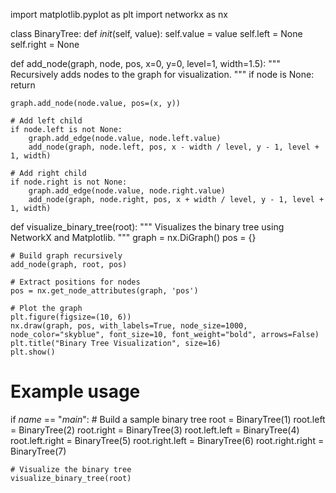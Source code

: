 
import matplotlib.pyplot as plt
import networkx as nx

class BinaryTree:
    def _init_(self, value):
        self.value = value
        self.left = None
        self.right = None

def add_node(graph, node, pos, x=0, y=0, level=1, width=1.5):
    """
    Recursively adds nodes to the graph for visualization.
    """
    if node is None:
        return

    graph.add_node(node.value, pos=(x, y))

    # Add left child
    if node.left is not None:
        graph.add_edge(node.value, node.left.value)
        add_node(graph, node.left, pos, x - width / level, y - 1, level + 1, width)

    # Add right child
    if node.right is not None:
        graph.add_edge(node.value, node.right.value)
        add_node(graph, node.right, pos, x + width / level, y - 1, level + 1, width)

def visualize_binary_tree(root):
    """
    Visualizes the binary tree using NetworkX and Matplotlib.
    """
    graph = nx.DiGraph()
    pos = {}

    # Build graph recursively
    add_node(graph, root, pos)

    # Extract positions for nodes
    pos = nx.get_node_attributes(graph, 'pos')

    # Plot the graph
    plt.figure(figsize=(10, 6))
    nx.draw(graph, pos, with_labels=True, node_size=1000, node_color="skyblue", font_size=10, font_weight="bold", arrows=False)
    plt.title("Binary Tree Visualization", size=16)
    plt.show()

# Example usage
if _name_ == "_main_":
    # Build a sample binary tree
    root = BinaryTree(1)
    root.left = BinaryTree(2)
    root.right = BinaryTree(3)
    root.left.left = BinaryTree(4)
    root.left.right = BinaryTree(5)
    root.right.left = BinaryTree(6)
    root.right.right = BinaryTree(7)

    # Visualize the binary tree
    visualize_binary_tree(root)
